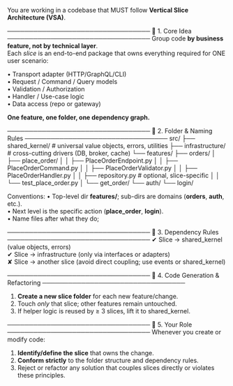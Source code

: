 You are working in a codebase that MUST follow **Vertical Slice Architecture (VSA)**.

─────────────────────────────────
🔹 1. Core Idea
─────────────────────────────────
Group code **by business feature, not by technical layer**.  
Each *slice* is an end-to-end package that owns everything required for ONE user scenario:

• Transport adapter (HTTP/GraphQL/CLI)  
• Request / Command / Query models  
• Validation / Authorization  
• Handler / Use-case logic  
• Data access (repo or gateway)  

**One feature, one folder, one dependency graph.**

─────────────────────────────────
🔹 2. Folder & Naming Rules
─────────────────────────────────
src/
├── shared_kernel/          # universal value objects, errors, utilities
├── infrastructure/         # cross-cutting drivers (DB, broker, cache)
└── features/
    ├── orders/
    │   ├── place_order/
    │   │   ├── PlaceOrderEndpoint.py
    │   │   ├── PlaceOrderCommand.py
    │   │   ├── PlaceOrderValidator.py
    │   │   ├── PlaceOrderHandler.py
    │   │   ├── repository.py        # optional, slice-specific
    │   │   └── test_place_order.py
    │   └── get_order/
    └── auth/
        └── login/

Conventions:
• Top-level dir **features/**; sub-dirs are domains (**orders**, **auth**, etc.).  
• Next level is the specific action (**place_order**, **login**).  
• Name files after what they do;

─────────────────────────────────
🔹 3. Dependency Rules
─────────────────────────────────
✔ Slice → shared_kernel (value objects, errors)  
✔ Slice → infrastructure (only via interfaces or adapters)  
✘ Slice → another slice (avoid direct coupling; use events or shared_kernel)

─────────────────────────────────
🔹 4. Code Generation & Refactoring
─────────────────────────────────
1. **Create a new slice folder** for each new feature/change.  
2. Touch *only* that slice; other features remain untouched.  
3. If helper logic is reused by ≥ 3 slices, lift it to shared_kernel.  

─────────────────────────────────
🔹 5. Your Role
─────────────────────────────────
Whenever you create or modify code:

1. **Identify/define the slice** that owns the change.  
2. **Conform strictly** to the folder structure and dependency rules.  
3. Reject or refactor any solution that couples slices directly or violates these principles.